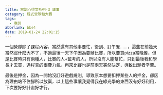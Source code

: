 ```yaml
---
title: 寒訓心得文系列-3 雜事
category: 程式營隊和大賽
tags:
  - 寒訓
abbrlink: bbe4
date: 2019-01-24 22:01:15
---
```

一個營隊除了課程內容，當然還有其他事要忙，簽到、訂午餐......，這些在前幾天當然沒什麼大不了，不過最後一天下午因為要辦比賽，所以要買pizza當晚餐，但是比賽時只有兩種人，比賽的人+監考的人，所以沒有人能幫忙，只到最後我和學長才去買，過程真的很費力氣。再來比賽也是前兩天突然決定，導致出題者辛苦。
<!-- more -->
最後是押金，因為一開始沒訂好遊戲規則，導致原本想要扣押某些人的押金，卻因為理由站不住腳所以放棄，以上這些事讓我覺得我在綠光學的東西沒有好好利用，下次要好好計畫好才行。